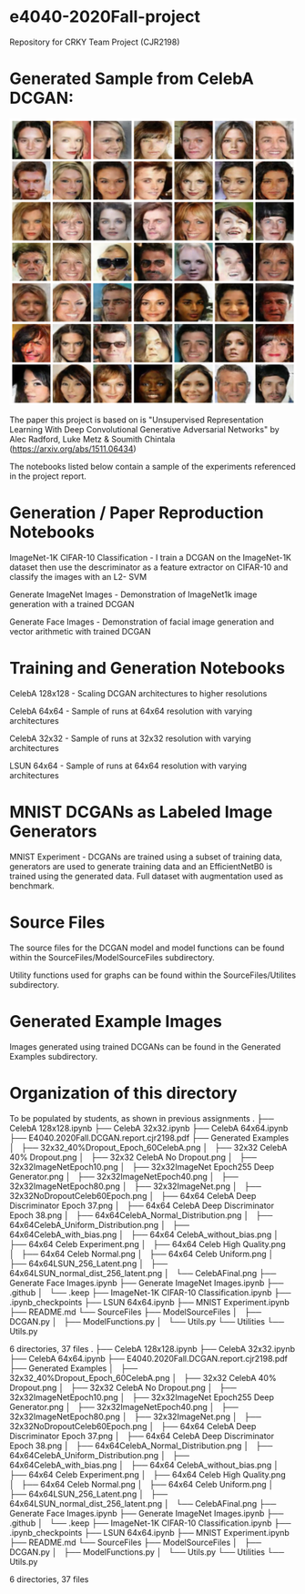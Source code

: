 # e4040-2020Fall-project
Repository for CRKY Team Project (CJR2198)

# Generated Sample from CelebA DCGAN:

![alt text](https://github.com/ecbme4040/e4040-2020FALL-PROJECT-CRKY-CJR2198/blob/main/Generated%20Examples/CelebAFinal.png?raw=true)

The paper this project is based on is "Unsupervised Representation Learning With Deep Convolutional Generative Adversarial Networks" by Alec Radford, Luke Metz & Soumith Chintala (https://arxiv.org/abs/1511.06434)

The notebooks listed below contain a sample of the experiments referenced in the project report.

# Generation / Paper Reproduction Notebooks

ImageNet-1K CIFAR-10 Classification - I train a DCGAN on the ImageNet-1K dataset then use the descriminator as a feature extractor on CIFAR-10 and classify the images with an L2-
SVM

Generate ImageNet Images - Demonstration of ImageNet1k image generation with a trained DCGAN

Generate Face Images - Demonstration of facial image generation and vector arithmetic with trained DCGAN

# Training and Generation Notebooks

CelebA 128x128 - Scaling DCGAN architectures to higher resolutions

CelebA 64x64 - Sample of runs at 64x64 resolution with varying architectures

CelebA 32x32 - Sample of runs at 32x32 resolution with varying architectures

LSUN 64x64 - Sample of runs at 64x64 resolution with varying architectures

# MNIST DCGANs as Labeled Image Generators
MNIST Experiment - DCGANs are trained using a subset of training data, generators are used to generate training data and an EfficientNetB0 is trained using the generated data. Full dataset with augmentation used as benchmark.



# Source Files 

The source files for the DCGAN model and model functions can be found within the SourceFiles/ModelSourceFiles subdirectory. 

Utility functions used for graphs can be found within the SourceFiles/Utilites subdirectory.


# Generated Example Images

Images generated using trained DCGANs can be found in the Generated Examples subdirectory.

# Organization of this directory
To be populated by students, as shown in previous assignments
.
├── CelebA 128x128.ipynb
├── CelebA 32x32.ipynb
├── CelebA 64x64.ipynb
├── E4040.2020Fall.DCGAN.report.cjr2198.pdf
├── Generated Examples
│   ├── 32x32_40%Dropout_Epoch_60CelebA.png
│   ├── 32x32 CelebA 40% Dropout.png
│   ├── 32x32 CelebA No Dropout.png
│   ├── 32x32ImageNetEpoch10.png
│   ├── 32x32ImageNet Epoch255 Deep Generator.png
│   ├── 32x32ImageNetEpoch40.png
│   ├── 32x32ImageNetEpoch80.png
│   ├── 32x32ImageNet.png
│   ├── 32x32NoDropoutCeleb60Epoch.png
│   ├── 64x64 CelebA Deep Discriminator Epoch 37.png
│   ├── 64x64 CelebA Deep Discriminator Epoch 38.png
│   ├── 64x64CelebA_Normal_Distribution.png
│   ├── 64x64CelebA_Uniform_Distribution.png
│   ├── 64x64CelebA_with_bias.png
│   ├── 64x64 CelebA_without_bias.png
│   ├── 64x64 Celeb Experiment.png
│   ├── 64x64 Celeb High Quality.png
│   ├── 64x64 Celeb Normal.png
│   ├── 64x64 Celeb Uniform.png
│   ├── 64x64LSUN_256_Latent.png
│   ├── 64x64LSUN_normal_dist_256_latent.png
│   └── CelebAFinal.png
├── Generate Face Images.ipynb
├── Generate ImageNet Images.ipynb
├── .github
│   └── .keep
├── ImageNet-1K CIFAR-10 Classification.ipynb
├── .ipynb_checkpoints
├── LSUN 64x64.ipynb
├── MNIST Experiment.ipynb
├── README.md
└── SourceFiles
    ├── ModelSourceFiles
    │   ├── DCGAN.py
    │   ├── ModelFunctions.py
    │   └── Utils.py
    └── Utilities
        └── Utils.py

6 directories, 37 files
.
├── CelebA 128x128.ipynb
├── CelebA 32x32.ipynb
├── CelebA 64x64.ipynb
├── E4040.2020Fall.DCGAN.report.cjr2198.pdf
├── Generated Examples
│   ├── 32x32_40%Dropout_Epoch_60CelebA.png
│   ├── 32x32 CelebA 40% Dropout.png
│   ├── 32x32 CelebA No Dropout.png
│   ├── 32x32ImageNetEpoch10.png
│   ├── 32x32ImageNet Epoch255 Deep Generator.png
│   ├── 32x32ImageNetEpoch40.png
│   ├── 32x32ImageNetEpoch80.png
│   ├── 32x32ImageNet.png
│   ├── 32x32NoDropoutCeleb60Epoch.png
│   ├── 64x64 CelebA Deep Discriminator Epoch 37.png
│   ├── 64x64 CelebA Deep Discriminator Epoch 38.png
│   ├── 64x64CelebA_Normal_Distribution.png
│   ├── 64x64CelebA_Uniform_Distribution.png
│   ├── 64x64CelebA_with_bias.png
│   ├── 64x64 CelebA_without_bias.png
│   ├── 64x64 Celeb Experiment.png
│   ├── 64x64 Celeb High Quality.png
│   ├── 64x64 Celeb Normal.png
│   ├── 64x64 Celeb Uniform.png
│   ├── 64x64LSUN_256_Latent.png
│   ├── 64x64LSUN_normal_dist_256_latent.png
│   └── CelebAFinal.png
├── Generate Face Images.ipynb
├── Generate ImageNet Images.ipynb
├── .github
│   └── .keep
├── ImageNet-1K CIFAR-10 Classification.ipynb
├── .ipynb_checkpoints
├── LSUN 64x64.ipynb
├── MNIST Experiment.ipynb
├── README.md
└── SourceFiles
    ├── ModelSourceFiles
    │   ├── DCGAN.py
    │   ├── ModelFunctions.py
    │   └── Utils.py
    └── Utilities
        └── Utils.py

6 directories, 37 files
